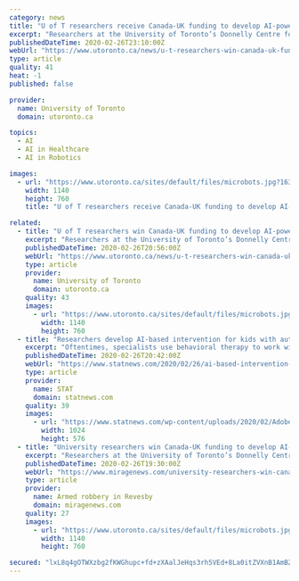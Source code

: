 ```yaml
---
category: news
title: "U of T researchers receive Canada-UK funding to develop AI-powered microrobots to capture brain cells"
excerpt: "Researchers at the University of Toronto’s Donnelly Centre for Cellular and Biomolecular Research have received a funding boost to help realize their vision of using tiny robots controlled by artificial intelligence to one day find and capture rare stem cells from brain tissue for therapy. Working with Mike Shaw, a machine learning ..."
publishedDateTime: 2020-02-26T23:10:00Z
webUrl: "https://www.utoronto.ca/news/u-t-researchers-win-canada-uk-funding-develop-ai-powered-microrobots-capture-brain-cells"
type: article
quality: 41
heat: -1
published: false

provider:
  name: University of Toronto
  domain: utoronto.ca

topics:
  - AI
  - AI in Healthcare
  - AI in Robotics

images:
  - url: "https://www.utoronto.ca/sites/default/files/microbots.jpg?163031"
    width: 1140
    height: 760
    title: "U of T researchers receive Canada-UK funding to develop AI-powered microrobots to capture brain cells"

related:
  - title: "U of T researchers win Canada-UK funding to develop AI-powered microrobots to capture brain cells"
    excerpt: "Researchers at the University of Toronto’s Donnelly Centre for Cellular and Biomolecular Research have received a funding boost to help realize their vision of using tiny robots controlled by artificial intelligence to one day find and capture rare stem cells from brain tissue for therapy. Working with Mike Shaw, a machine learning ..."
    publishedDateTime: 2020-02-26T20:56:00Z
    webUrl: "https://www.utoronto.ca/news/u-t-researchers-win-canada-uk-funding-develop-ai-powered-microrobots-capture-brain-cells"
    type: article
    provider:
      name: University of Toronto
      domain: utoronto.ca
    quality: 43
    images:
      - url: "https://www.utoronto.ca/sites/default/files/microbots.jpg?163031"
        width: 1140
        height: 760
  - title: "Researchers develop AI-based intervention for kids with autism"
    excerpt: "Oftentimes, specialists use behavioral therapy to work with these children on communication skills and help them better interact with and respond to those around them. In a new study published Wednesday in Science Robotics, researchers reported that robots, programmed using artificial intelligence, can also help children with ASD develop the ..."
    publishedDateTime: 2020-02-26T20:42:00Z
    webUrl: "https://www.statnews.com/2020/02/26/ai-based-intervention-kids-autism/"
    type: article
    provider:
      name: STAT
      domain: statnews.com
    quality: 39
    images:
      - url: "https://www.statnews.com/wp-content/uploads/2020/02/AdobeStock_286097263-1024x576.jpeg"
        width: 1024
        height: 576
  - title: "University researchers win Canada-UK funding to develop AI-powered microrobots to capture brain"
    excerpt: "Researchers at the University of Toronto’s Donnelly Centre for Cellular and Biomolecular Research have received a funding boost to help realize their vision of using tiny robots controlled by artificial intelligence to one day find and capture rare stem cells from brain tissue for therapy. Working with Mike Shaw, a machine learning expert at ..."
    publishedDateTime: 2020-02-26T19:30:00Z
    webUrl: "https://www.miragenews.com/university-researchers-win-canada-uk-funding-to-develop-ai-powered-microrobots-to-capture-brain/"
    type: article
    provider:
      name: Armed robbery in Revesby
      domain: miragenews.com
    quality: 27
    images:
      - url: "https://www.utoronto.ca/sites/default/files/microbots.jpg"
        width: 1140
        height: 760

secured: "lxL8q4gOTWXzbg2fKWGhupc+fd+zXAalJeHqs3rh5VEd+8La0itZVXnB1AmBZp9Z8t3AQ+poZaojcrLezqWvFTstYDm9e9Sw5Bbtd65SagLHRvECDkyt4o1/Gr6xo9HK5UxwV2mJmc21eY5l+XWQ+rBeW8ksXR4Jds+TprNVEyeC5B8f/DGTh5uYon32iZjiPDxs5ll+4YknX+JJNZNnTw/NAifBBw+Y/sukipW8pJKL91SL0sEYu0vbirawPclOAa4BOhwu9CGcOCKH7P+XCOgmK4pzlyFTosgR+7aimpX4EYFYv2fa09PlwjEMxp7K;4ScD1A5YVnib051EOtQtNQ=="
---
```


